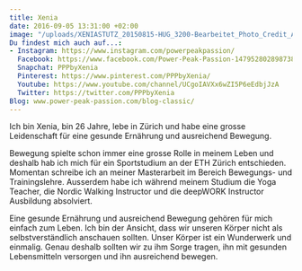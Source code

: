 ```yaml
---
title: Xenia
date: 2016-09-05 13:31:00 +02:00
image: "/uploads/XENIASTUTZ_20150815-HUG_3200-Bearbeitet_Photo_Credit_Andrea_Monica_Hug.jpg"
Du findest mich auch auf...:
- Instagram: https://www.instagram.com/powerpeakpassion/
  Facebook: https://www.facebook.com/Power-Peak-Passion-1479528028987386
  Snapchat: PPPbyXenia
  Pinterest: https://www.pinterest.com/PPPbyXenia/
  Youtube: https://www.youtube.com/channel/UCgoIAVXx6wZI5P6eEdbjJzA
  Twitter: https://twitter.com/PPPbyXenia
Blog: www.power-peak-passion.com/blog-classic/
---
```


Ich bin Xenia, bin 26 Jahre, lebe in Zürich und habe eine grosse Leidenschaft für eine gesunde Ernährung und ausreichend Bewegung.

Bewegung spielte schon immer eine grosse Rolle in meinem Leben und deshalb hab ich mich für ein Sportstudium an der ETH Zürich entschieden. Momentan schreibe ich an meiner Masterarbeit im Bereich Bewegungs- und Trainingslehre. Ausserdem habe ich während meinem Studium die Yoga Teacher, die Nordic Walking Instructor und die deepWORK Instructor Ausbildung absolviert.

Eine gesunde Ernährung und ausreichend Bewegung gehören für mich einfach zum Leben. Ich bin der Ansicht, dass wir unseren Körper nicht als selbstverständlich anschauen sollten. Unser Körper ist ein Wunderwerk und einmalig. Genau deshalb sollten wir zu ihm Sorge tragen, ihn mit gesunden Lebensmitteln versorgen und ihn ausreichend bewegen.